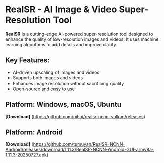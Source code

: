 # RealSR - AI Image & Video Super-Resolution Tool

**RealSR** is a cutting-edge AI-powered super-resolution tool designed to enhance the quality of low-resolution images and videos. It uses machine learning algorithms to add details and improve clarity.

## Key Features:
- AI-driven upscaling of images and videos
- Supports both images and videos
- Enhances image resolution without sacrificing quality
- Open-source and easy to use



## Platform: Windows, macOS, Ubuntu 

**[Download]** (https://github.com/nihui/realsr-ncnn-vulkan/releases)

## Platform: Android

**[Download]** (https://github.com/tumuyan/RealSR-NCNN-Android/releases/download/1.11.3/RealSR-NCNN-Android-GUI-armv8a-1.11.3-20250727.apk)
